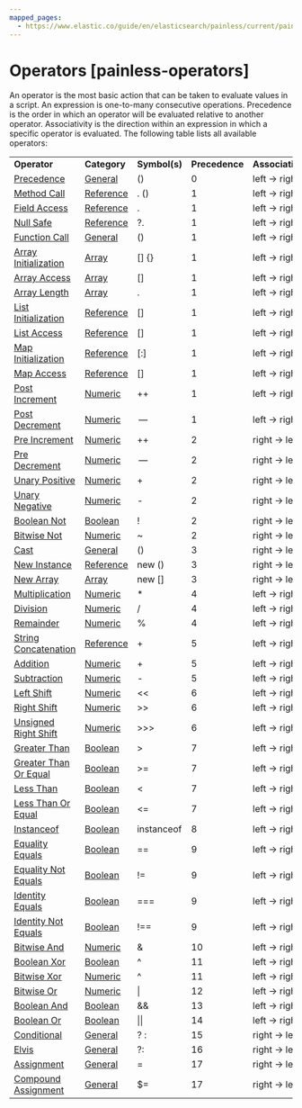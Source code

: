 ```yaml
---
mapped_pages:
  - https://www.elastic.co/guide/en/elasticsearch/painless/current/painless-operators.html
---
```


# Operators [painless-operators]

An operator is the most basic action that can be taken to evaluate values in a script. An expression is one-to-many consecutive operations. Precedence is the order in which an operator will be evaluated relative to another operator. Associativity is the direction within an expression in which a specific operator is evaluated. The following table lists all available operators:

|     |     |     |     |     |
| --- | --- | --- | --- | --- |
| **Operator** | **Category** | **Symbol(s)** | **Precedence** | **Associativity** |
| [Precedence](/reference/scripting-languages/painless/painless-operators-general.md#precedence-operator) | [General](/reference/scripting-languages/painless/painless-operators-general.md) | () | 0 | left → right |
| [Method Call](/reference/scripting-languages/painless/painless-operators-reference.md#method-call-operator) | [Reference](/reference/scripting-languages/painless/painless-operators-reference.md) | . () | 1 | left → right |
| [Field Access](/reference/scripting-languages/painless/painless-operators-reference.md#field-access-operator) | [Reference](/reference/scripting-languages/painless/painless-operators-reference.md) | . | 1 | left → right |
| [Null Safe](/reference/scripting-languages/painless/painless-operators-reference.md#null-safe-operator) | [Reference](/reference/scripting-languages/painless/painless-operators-reference.md) | ?. | 1 | left → right |
| [Function Call](/reference/scripting-languages/painless/painless-operators-general.md#function-call-operator) | [General](/reference/scripting-languages/painless/painless-operators-general.md) | () | 1 | left → right |
| [Array Initialization](/reference/scripting-languages/painless/painless-operators-array.md#array-initialization-operator) | [Array](/reference/scripting-languages/painless/painless-operators-array.md) | [] {} | 1 | left → right |
| [Array Access](/reference/scripting-languages/painless/painless-operators-array.md#array-access-operator) | [Array](/reference/scripting-languages/painless/painless-operators-array.md) | [] | 1 | left → right |
| [Array Length](/reference/scripting-languages/painless/painless-operators-array.md#array-length-operator) | [Array](/reference/scripting-languages/painless/painless-operators-array.md) | . | 1 | left → right |
| [List Initialization](/reference/scripting-languages/painless/painless-operators-reference.md#list-initialization-operator) | [Reference](/reference/scripting-languages/painless/painless-operators-reference.md) | [] | 1 | left → right |
| [List Access](/reference/scripting-languages/painless/painless-operators-reference.md#list-access-operator) | [Reference](/reference/scripting-languages/painless/painless-operators-reference.md) | [] | 1 | left → right |
| [Map Initialization](/reference/scripting-languages/painless/painless-operators-reference.md#map-initialization-operator) | [Reference](/reference/scripting-languages/painless/painless-operators-reference.md) | [:] | 1 | left → right |
| [Map Access](/reference/scripting-languages/painless/painless-operators-reference.md#map-access-operator) | [Reference](/reference/scripting-languages/painless/painless-operators-reference.md) | [] | 1 | left → right |
| [Post Increment](/reference/scripting-languages/painless/painless-operators-numeric.md#post-increment-operator) | [Numeric](/reference/scripting-languages/painless/painless-operators-numeric.md) | ++ | 1 | left → right |
| [Post Decrement](/reference/scripting-languages/painless/painless-operators-numeric.md#post-decrement-operator) | [Numeric](/reference/scripting-languages/painless/painless-operators-numeric.md) |  —  | 1 | left → right |
| [Pre Increment](/reference/scripting-languages/painless/painless-operators-numeric.md#pre-increment-operator) | [Numeric](/reference/scripting-languages/painless/painless-operators-numeric.md) | ++ | 2 | right → left |
| [Pre Decrement](/reference/scripting-languages/painless/painless-operators-numeric.md#pre-decrement-operator) | [Numeric](/reference/scripting-languages/painless/painless-operators-numeric.md) |  —  | 2 | right → left |
| [Unary Positive](/reference/scripting-languages/painless/painless-operators-numeric.md#unary-positive-operator) | [Numeric](/reference/scripting-languages/painless/painless-operators-numeric.md) | + | 2 | right → left |
| [Unary Negative](/reference/scripting-languages/painless/painless-operators-numeric.md#unary-negative-operator) | [Numeric](/reference/scripting-languages/painless/painless-operators-numeric.md) | - | 2 | right → left |
| [Boolean Not](/reference/scripting-languages/painless/painless-operators-boolean.md#boolean-not-operator) | [Boolean](/reference/scripting-languages/painless/painless-operators-boolean.md) | ! | 2 | right → left |
| [Bitwise Not](/reference/scripting-languages/painless/painless-operators-numeric.md#bitwise-not-operator) | [Numeric](/reference/scripting-languages/painless/painless-operators-numeric.md) | ~ | 2 | right → left |
| [Cast](/reference/scripting-languages/painless/painless-operators-general.md#cast-operator) | [General](/reference/scripting-languages/painless/painless-operators-general.md) | () | 3 | right → left |
| [New Instance](/reference/scripting-languages/painless/painless-operators-reference.md#new-instance-operator) | [Reference](/reference/scripting-languages/painless/painless-operators-reference.md) | new () | 3 | right → left |
| [New Array](/reference/scripting-languages/painless/painless-operators-array.md#new-array-operator) | [Array](/reference/scripting-languages/painless/painless-operators-array.md) | new [] | 3 | right → left |
| [Multiplication](/reference/scripting-languages/painless/painless-operators-numeric.md#multiplication-operator) | [Numeric](/reference/scripting-languages/painless/painless-operators-numeric.md) | * | 4 | left → right |
| [Division](/reference/scripting-languages/painless/painless-operators-numeric.md#division-operator) | [Numeric](/reference/scripting-languages/painless/painless-operators-numeric.md) | / | 4 | left → right |
| [Remainder](/reference/scripting-languages/painless/painless-operators-numeric.md#remainder-operator) | [Numeric](/reference/scripting-languages/painless/painless-operators-numeric.md) | % | 4 | left → right |
| [String Concatenation](/reference/scripting-languages/painless/painless-operators-reference.md#string-concatenation-operator) | [Reference](/reference/scripting-languages/painless/painless-operators-reference.md) | + | 5 | left → right |
| [Addition](/reference/scripting-languages/painless/painless-operators-numeric.md#addition-operator) | [Numeric](/reference/scripting-languages/painless/painless-operators-numeric.md) | + | 5 | left → right |
| [Subtraction](/reference/scripting-languages/painless/painless-operators-numeric.md#subtraction-operator) | [Numeric](/reference/scripting-languages/painless/painless-operators-numeric.md) | - | 5 | left → right |
| [Left Shift](/reference/scripting-languages/painless/painless-operators-numeric.md#left-shift-operator) | [Numeric](/reference/scripting-languages/painless/painless-operators-numeric.md) | << | 6 | left → right |
| [Right Shift](/reference/scripting-languages/painless/painless-operators-numeric.md#right-shift-operator) | [Numeric](/reference/scripting-languages/painless/painless-operators-numeric.md) | >> | 6 | left → right |
| [Unsigned Right Shift](/reference/scripting-languages/painless/painless-operators-numeric.md#unsigned-right-shift-operator) | [Numeric](/reference/scripting-languages/painless/painless-operators-numeric.md) | >>> | 6 | left → right |
| [Greater Than](/reference/scripting-languages/painless/painless-operators-boolean.md#greater-than-operator) | [Boolean](/reference/scripting-languages/painless/painless-operators-boolean.md) | > | 7 | left → right |
| [Greater Than Or Equal](/reference/scripting-languages/painless/painless-operators-boolean.md#greater-than-or-equal-operator) | [Boolean](/reference/scripting-languages/painless/painless-operators-boolean.md) | >= | 7 | left → right |
| [Less Than](/reference/scripting-languages/painless/painless-operators-boolean.md#less-than-operator) | [Boolean](/reference/scripting-languages/painless/painless-operators-boolean.md) | < | 7 | left → right |
| [Less Than Or Equal](/reference/scripting-languages/painless/painless-operators-boolean.md#less-than-or-equal-operator) | [Boolean](/reference/scripting-languages/painless/painless-operators-boolean.md) | <= | 7 | left → right |
| [Instanceof](/reference/scripting-languages/painless/painless-operators-boolean.md#instanceof-operator) | [Boolean](/reference/scripting-languages/painless/painless-operators-boolean.md) | instanceof | 8 | left → right |
| [Equality Equals](/reference/scripting-languages/painless/painless-operators-boolean.md#equality-equals-operator) | [Boolean](/reference/scripting-languages/painless/painless-operators-boolean.md) | == | 9 | left → right |
| [Equality Not Equals](/reference/scripting-languages/painless/painless-operators-boolean.md#equality-not-equals-operator) | [Boolean](/reference/scripting-languages/painless/painless-operators-boolean.md) | != | 9 | left → right |
| [Identity Equals](/reference/scripting-languages/painless/painless-operators-boolean.md#identity-equals-operator) | [Boolean](/reference/scripting-languages/painless/painless-operators-boolean.md) | === | 9 | left → right |
| [Identity Not Equals](/reference/scripting-languages/painless/painless-operators-boolean.md#identity-not-equals-operator) | [Boolean](/reference/scripting-languages/painless/painless-operators-boolean.md) | !== | 9 | left → right |
| [Bitwise And](/reference/scripting-languages/painless/painless-operators-numeric.md#bitwise-and-operator) | [Numeric](/reference/scripting-languages/painless/painless-operators-numeric.md) | & | 10 | left → right |
| [Boolean Xor](/reference/scripting-languages/painless/painless-operators-boolean.md#boolean-xor-operator) | [Boolean](/reference/scripting-languages/painless/painless-operators-boolean.md) | ^ | 11 | left → right |
| [Bitwise Xor](/reference/scripting-languages/painless/painless-operators-numeric.md#bitwise-xor-operator) | [Numeric](/reference/scripting-languages/painless/painless-operators-numeric.md) | ^ | 11 | left → right |
| [Bitwise Or](/reference/scripting-languages/painless/painless-operators-numeric.md#bitwise-or-operator) | [Numeric](/reference/scripting-languages/painless/painless-operators-numeric.md) | &#124; | 12 | left → right |
| [Boolean And](/reference/scripting-languages/painless/painless-operators-boolean.md#boolean-and-operator) | [Boolean](/reference/scripting-languages/painless/painless-operators-boolean.md) | && | 13 | left → right |
| [Boolean Or](/reference/scripting-languages/painless/painless-operators-boolean.md#boolean-or-operator) | [Boolean](/reference/scripting-languages/painless/painless-operators-boolean.md) | &#124;&#124; | 14 | left → right |
| [Conditional](/reference/scripting-languages/painless/painless-operators-general.md#conditional-operator) | [General](/reference/scripting-languages/painless/painless-operators-general.md) | ? : | 15 | right → left |
| [Elvis](/reference/scripting-languages/painless/painless-operators-reference.md#elvis-operator) | [General](/reference/scripting-languages/painless/painless-operators-general.md) | ?: | 16 | right → left |
| [Assignment](/reference/scripting-languages/painless/painless-operators-general.md#assignment-operator) | [General](/reference/scripting-languages/painless/painless-operators-general.md) | = | 17 | right → left |
| [Compound Assignment](/reference/scripting-languages/painless/painless-operators-general.md#compound-assignment-operator) | [General](/reference/scripting-languages/painless/painless-operators-general.md) | $= | 17 | right → left |

